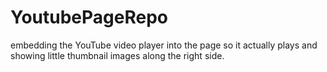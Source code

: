 # YoutubePageRepo
embedding the YouTube video player into the page so it actually plays and showing little thumbnail images along the right side.
